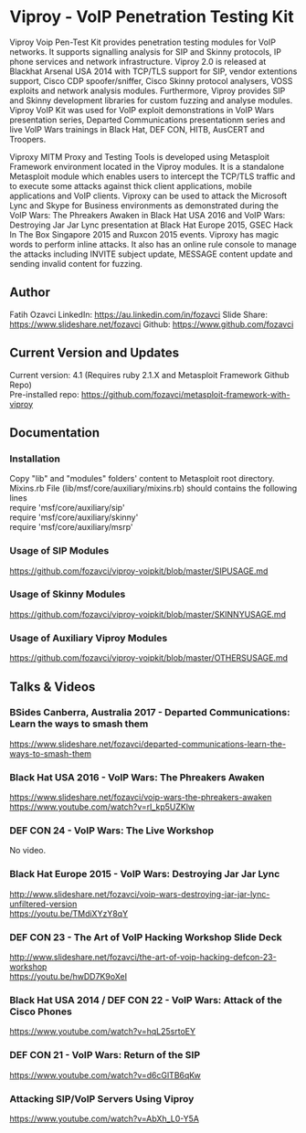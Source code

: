 # Viproy - VoIP Penetration Testing Kit
Viproy Voip Pen-Test Kit provides penetration testing modules for VoIP networks. It supports signalling analysis for SIP and Skinny protocols, IP phone services and network infrastructure. Viproy 2.0 is released at Blackhat Arsenal USA 2014 with TCP/TLS support for SIP, vendor extentions support, Cisco CDP spoofer/sniffer, Cisco Skinny protocol analysers, VOSS exploits and network analysis modules. Furthermore, Viproy provides SIP and Skinny development libraries for custom fuzzing and analyse modules. Viproy VoIP Kit was used for VoIP exploit demonstrations in VoIP Wars presentation series, Departed Communications presentationm series and live VoIP Wars trainings in Black Hat, DEF CON, HITB, AusCERT and Troopers. 

Viproxy MITM Proxy and Testing Tools is developed using Metasploit Framework environment located in the Viproy modules. It is a standalone Metasploit module which enables users to intercept the TCP/TLS traffic and to execute some attacks against thick client applications, mobile applications and VoIP clients. Viproxy can be used to attack the Microsoft Lync and Skype for Business environments as demonstrated during the VoIP Wars: The Phreakers Awaken in Black Hat USA 2016 and VoIP Wars: Destroying Jar Jar Lync presentation at Black Hat Europe 2015, GSEC Hack In The Box Singapore 2015 and Ruxcon 2015 events. Viproxy has magic words to perform inline attacks. It also has an online rule console to manage the attacks including INVITE subject update, MESSAGE content update and sending invalid content for fuzzing.

## Author
Fatih Ozavci
LinkedIn: https://au.linkedin.com/in/fozavci
Slide Share: https://www.slideshare.net/fozavci
Github: https://www.github.com/fozavci

## Current Version and Updates
Current version: 4.1 (Requires ruby 2.1.X and Metasploit Framework Github Repo) <br>
Pre-installed repo: https://github.com/fozavci/metasploit-framework-with-viproy

## Documentation

### Installation
Copy "lib" and "modules" folders' content to Metasploit root directory.<br>
Mixins.rb File (lib/msf/core/auxiliary/mixins.rb) should contains the following lines<br>
require 'msf/core/auxiliary/sip'<br>
require 'msf/core/auxiliary/skinny'<br>
require 'msf/core/auxiliary/msrp'<br>

### Usage of SIP Modules
https://github.com/fozavci/viproy-voipkit/blob/master/SIPUSAGE.md

### Usage of Skinny Modules
https://github.com/fozavci/viproy-voipkit/blob/master/SKINNYUSAGE.md

### Usage of Auxiliary Viproy Modules
https://github.com/fozavci/viproy-voipkit/blob/master/OTHERSUSAGE.md

## Talks & Videos

### BSides Canberra, Australia 2017 - Departed Communications: Learn the ways to smash them 
https://www.slideshare.net/fozavci/departed-communications-learn-the-ways-to-smash-them

### Black Hat USA 2016 - VoIP Wars: The Phreakers Awaken
https://www.slideshare.net/fozavci/voip-wars-the-phreakers-awaken<br>
https://www.youtube.com/watch?v=rl_kp5UZKlw

### DEF CON 24 - VoIP Wars: The Live Workshop
No video.

### Black Hat Europe 2015 - VoIP Wars: Destroying Jar Jar Lync
http://www.slideshare.net/fozavci/voip-wars-destroying-jar-jar-lync-unfiltered-version<br>
https://youtu.be/TMdiXYzY8qY

### DEF CON 23 - The Art of VoIP Hacking Workshop Slide Deck
http://www.slideshare.net/fozavci/the-art-of-voip-hacking-defcon-23-workshop<br>
https://youtu.be/hwDD7K9oXeI

### Black Hat USA 2014 / DEF CON 22 - VoIP Wars: Attack of the Cisco Phones
https://www.youtube.com/watch?v=hqL25srtoEY

### DEF CON 21 - VoIP Wars: Return of the SIP
https://www.youtube.com/watch?v=d6cGlTB6qKw

### Attacking SIP/VoIP Servers Using Viproy
https://www.youtube.com/watch?v=AbXh_L0-Y5A


